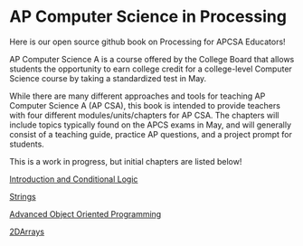 


# AP Computer Science in Processing

Here is our open source github book on Processing for APCSA Educators!  

AP Computer Science A is a course offered by the College Board that allows students the opportunity to earn college credit for a college-level Computer Science course by taking a standardized test in May. 

While there are many different approaches and tools for teaching AP Computer Science A (AP CSA), this book is intended to provide teachers with four different modules/units/chapters for AP CSA. The chapters will include topics typically found on the APCS exams in May, and will generally consist of a teaching guide, practice AP questions, and a project prompt for students. 

This is a work in progress, but initial chapters are listed below!

[Introduction and Conditional Logic](https://github.com/treinartz/APCS.Processing.Fellowship.Resources/blob/gh-pages/chapters/IntroAndConditionalLogic.md)

[Strings](https://github.com/treinartz/APCS.ProcessingResources/blob/gh-pages/chapters/Strings.md)

[Advanced Object Oriented Programming](https://github.com/treinartz/pFellowship/blob/gh-pages/chapters/oop.md)

[2DArrays](https://github.com/treinartz/pFellowship/blob/gh-pages/2dArrays.md)




